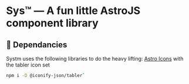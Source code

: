 # Sys™ — A fun little AstroJS component library

## 🧩 Dependancies

Systm uses the following libraries to do the heavy lifting:
[Astro Icons](https://www.astroicon.dev/)
with the tabler icon set

```sh
npm i -D @iconify-json/tabler`
```
